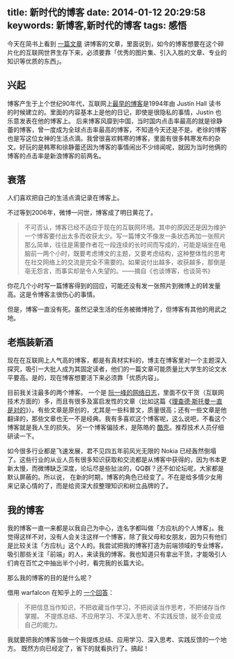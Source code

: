 title: 新时代的博客
date: 2014-01-12 20:29:58
keywords: 新博客,新时代的博客
tags: 感悟
---

今天在简书上看到 [一篇文章](http://jianshu.io/p/941afb6bc073) 讲博客的文章，里面说到，如今的博客想要在这个碎片化的互联网世界生存下来，必须要靠「优秀的图片集、引入入胜的文章、专业的知识等优质的东西」。

<!-- more -->

兴起
---

博客产生于上个世纪90年代，互联网上[最早的博客][first]是1994年由 Justin Hall 读书的时候建立的。里面的内容基本上是他的日记，即使是很隐私的事情，Justin 也乐意发表在他的博客上。
后来博客风靡到中国，当时国内点击率最高的就是徐静蕾的博客，曾一度成为全球点击率最高的博客，不知道今天还是不是。老徐的博客也是写这位女神的生活点滴。我曾很喜欢韩寒的博客，里面有很多韩寒发布的杂文。好玩的是韩寒和徐静蕾还因为博客的事情闹出不少绯闻呢，就因为当时他俩的博客的点击率是新浪博客的前两名。

衰落
---

人们喜欢把自己的生活点滴记录在博客上。

不过等到2006年，微博一问世，博客成了明日黄花了。

> 不可否认，博客已经不适应于现在的互联网环境。其中的原因还是因为维护一个博客要付出太多而收获太少。写一篇博文不像发一条状态再加一张照片那么简单，往往是需要作者花一段连续的长时间而写成的，可能是端坐在电脑前一两个小时，既要考虑博文的主题，又要考虑结构，这种整体性的思考在社交网络上的交流是完全不需要的。如果说付出越多，收获越多，那倒是亳无怨言，而事实却是令人失望的。——摘自《也谈博客，也谈简书》

你花几个小时写一篇博客得到的回应，可能还没有发一张照片到微博上的转发量高。这是令博客主很伤心的事情。

但是，博客一直没有死。虽然记录生活的任务被微博抢了，但博客有其他的用武之地。


老瓶装新酒
--------
现在在互联网上人气高的博客，都是有真材实料的，博主在博客里对一个主题深入探究，吸引一大批人成为其固定读者，他们的一篇文章可能质量比大学生的论文水平要高。是的，现在博客想要活下来必须靠「优质内容」。

目前我关注最多的两个博客。
一个是 [阮一峰的网络日志](http://www.ruanyifeng.com/blog/)，里面不仅干货（互联网技术方面的）多，而且有很多及富启发性的文章（比如这篇《[理查德·斯托曼一直是对的](http://www.ruanyifeng.com/blog/2012/01/richard_stallman_was_right_all_along.html)》）。有些文章是原创的，尤其是一些科普文，质量很高；还有一些文章是他翻译的，那些文章也无一不是经典。我有多喜欢这个博客呢，这么说吧，不看这个博客就是我人生的损失。
另一个博客偏技术，是陈皓的 [酷壳](http://coolshell.cn/)。推荐技术人员仔细研读一下。

如今很多行业都是飞速发展，君不见四五年前风光无限的 Nokia 已经轰然倒塌了。这些行业的从业人员有很多知识获取和交流都是从博客中获得的，因为书本更新太慢，而微博缺乏深度，论坛尽是些扯淡的，QQ群？还不如论坛呢，大家都是默认屏蔽的。所以说，
在新的时期，博客的角色已经变了。不在是给多情少女用来记录心情的了，而是给资深大叔整理知识和树立品牌的了。

我的博客
-------
我的博客一直一来都是以我自己为中心，连名字都叫做「方应杭的个人博客」。我觉得这样不对，没有人会关注这样一个博客，除了我父母和女朋友，因为只有他们是比较关注「方应杭」这个人的。我尝试把我的博客打造为前端领域的专业博客，吸引那些关注「前端」的人，来读我的博客。我也知道只有拿出干货，才能吸引人们肯在百忙之中抽出半个小时，看完我的长篇大论。

那么我的博客的目的是什么呢？

借用 warfalcon 在知乎上的 [一个回答](http://www.zhihu.com/question/20114502/answer/14150934)：

> 不把信息当作知识，不把收藏当作学习，不把阅读当作思考，不把储存当作掌握。
不提炼总结、不应用学习、不深入思考、不实践反馈，就不会变成自己的能力。

我就要把我的博客当做一个我提炼总结、应用学习、深入思考、实践反馈的一个地方。
既然方向已经定了，省下的就看执行了。搞起！

[first]: http://www.links.net/
[wiki]: http://zh.wikipedia.org/zh-cn/%E7%B6%B2%E8%B7%AF%E6%97%A5%E8%AA%8C#.E8.B5.B7.E6.BA.90 "维基百科 - 博客"